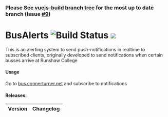 ### Please See [vuejs-build branch tree](https://github.com/connerturner/BusAlerts/tree/vuejs-build) for the most up to date branch (Issue [#9](https://github.com/connerturner/BusAlerts/issues/9))

# BusAlerts ![Build Status](https://travis-ci.com/connerturner/BusAlerts.svg?token=KtJesj9V6hiqZUPPS2J4&branch=master) ![](https://img.shields.io/badge/Project%20Status-not%20finished-red.svg)

This is an alerting system to send push-notifications in realtime to subscribed clients, originally developed to send notifications when certain busses arrive at Runshaw College

#### Usage
Go to [bus.connerturner.net](http://bus.connerturner.net) and subscribe to notifications

#### Releases:
Version | Changelog |
:---:|:---:|